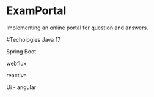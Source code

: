 # ExamPortal

Implementing an online portal for question and answers.

#Techologies
Java 17

Spring Boot

webflux

reactive 

Ui - angular

